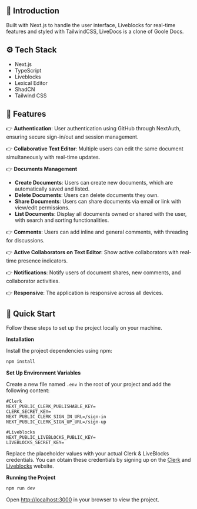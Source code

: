 ## <a name="introduction">🤖 Introduction</a>

Built with Next.js to handle the user interface, Liveblocks for real-time features and styled with TailwindCSS, LiveDocs is a clone of Goole Docs.

## <a name="tech-stack">⚙️ Tech Stack</a>

- Next.js
- TypeScript
- Liveblocks
- Lexical Editor
- ShadCN
- Tailwind CSS

## <a name="features">🔋 Features</a>

👉 **Authentication**: User authentication using GitHub through NextAuth, ensuring secure sign-in/out and session management.

👉 **Collaborative Text Editor**: Multiple users can edit the same document simultaneously with real-time updates.

👉 **Documents Management**

- **Create Documents**: Users can create new documents, which are automatically saved and listed.
- **Delete Documents**: Users can delete documents they own.
- **Share Documents**: Users can share documents via email or link with view/edit permissions.
- **List Documents**: Display all documents owned or shared with the user, with search and sorting functionalities.

👉 **Comments**: Users can add inline and general comments, with threading for discussions.

👉 **Active Collaborators on Text Editor**: Show active collaborators with real-time presence indicators.

👉 **Notifications**: Notify users of document shares, new comments, and collaborator activities.

👉 **Responsive**: The application is responsive across all devices.

## <a name="quick-start">🤸 Quick Start</a>

Follow these steps to set up the project locally on your machine.

**Installation**

Install the project dependencies using npm:

```bash
npm install
```

**Set Up Environment Variables**

Create a new file named `.env` in the root of your project and add the following content:

```env
#Clerk
NEXT_PUBLIC_CLERK_PUBLISHABLE_KEY=
CLERK_SECRET_KEY=
NEXT_PUBLIC_CLERK_SIGN_IN_URL=/sign-in
NEXT_PUBLIC_CLERK_SIGN_UP_URL=/sign-up

#Liveblocks
NEXT_PUBLIC_LIVEBLOCKS_PUBLIC_KEY=
LIVEBLOCKS_SECRET_KEY=
```

Replace the placeholder values with your actual Clerk & LiveBlocks credentials. You can obtain these credentials by signing up on the [Clerk](https://clerk.com/) and [Liveblocks](liveblocks.io/) website.

**Running the Project**

```bash
npm run dev
```

Open [http://localhost:3000](http://localhost:3000) in your browser to view the project.
